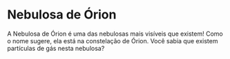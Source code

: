 # Nebulosa de Órion

A Nebulosa de Órion é uma das nebulosas mais visíveis que existem! Como o nome
sugere, ela está na constelação de Órion. Você sabia que existem partículas de
gás nesta nebulosa?
